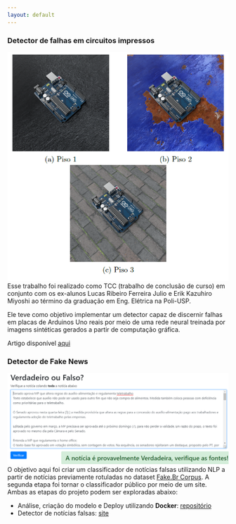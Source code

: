 ```yaml
---
layout: default
---
```


### Detector de falhas em circuitos impressos
![Amostra de dados síteticos utilizados](images/TCC_arduino.PNG)
Esse trabalho foi realizado como TCC (trabalho de conclusão de curso) em conjunto com os ex-alunos Lucas Ribeiro Ferreira Julio e Erik Kazuhiro Miyoshi ao término da graduação em Eng. Elétrica na Poli-USP.

Ele teve como objetivo implementar um detector capaz de discernir falhas em placas de Arduinos Uno reais por meio de uma rede neural treinada por imagens sintéticas gerados a partir de computação gráfica.

Artigo disponível [aqui](https://drive.google.com/file/d/1tBcJRBBMM7IhPOpFVx2clE3JbR4QnoGn/view?usp=sharing)



### Detector de Fake News
![Detector de Fake News](images/Detector.PNG)
O objetivo aqui foi criar um classificador de notícias falsas utilizando NLP a partir de notícias previamente rotuladas no dataset [Fake.Br Corpus](https://github.com/roneysco/Fake.br-Corpus). A segunda etapa foi tornar o classificador público por meio de um site. Ambas as etapas do projeto podem ser exploradas abaixo:

* Análise, criação do modelo e Deploy utilizando **Docker**: [repositório](https://github.com/vitorhi/Detector-fake-news/blob/master/Analise/Detector_Fake_News.ipynb)
* Detector de notícias falsas: [site](https://detector-de-fake-news.onrender.com/)
```
